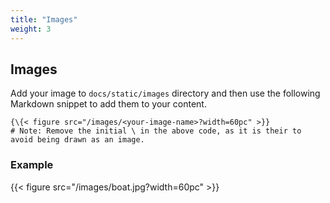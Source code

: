 ```yaml
---
title: "Images"
weight: 3
---
```


## Images
Add your image to `docs/static/images` directory and then use the following Markdown snippet to add them to your content.
```text
{\{< figure src="/images/<your-image-name>?width=60pc" >}}
# Note: Remove the initial \ in the above code, as it is their to avoid being drawn as an image. 
```

### Example
{{< figure src="/images/boat.jpg?width=60pc" >}}
